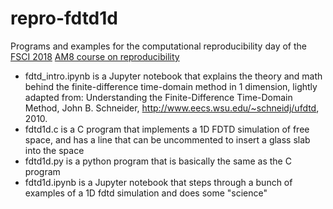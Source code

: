# repro-fdtd1d

Programs and examples for the computational reproducibility day of the [FSCI 2018](https://www.force11.org/fsci/2018) [AM8 course on reproducibility](https://www.force11.org/fsci/2018/course-abstracts#AM8)

- fdtd_intro.ipynb is a Jupyter notebook that explains the theory and math behind the finite-difference time-domain method in 1 dimension, lightly adapted from: Understanding the Finite-Difference Time-Domain Method, John B. Schneider, http://www.eecs.wsu.edu/~schneidj/ufdtd, 2010.
- fdtd1d.c is a C program that implements a 1D FDTD simulation of free space, and has a line that can be uncommented to insert a glass slab into the space
- fdtd1d.py is a python program that is basically the same as the C program
- fdtd1d.ipynb is a Jupyter notebook that steps through a bunch of examples of a 1D fdtd simulation and does some "science"
